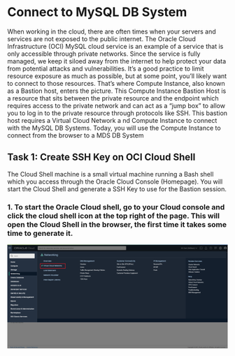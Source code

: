 # Connect to MySQL DB System
When working in the cloud, there are often times when your servers and services are not exposed to the public internet. 
The Oracle Cloud Infrastructure (OCI) MySQL cloud service is an example of a service that is only accessible through private networks. 
Since the service is fully managed, we keep it siloed away from the internet to help protect your data from potential attacks and vulnerabilities. 
It’s a good practice to limit resource exposure as much as possible, but at some point, you’ll likely want to connect to those resources. 
That’s where Compute Instance, also known as a Bastion host, enters the picture. 
This Compute Instance Bastion Host is a resource that sits between the private resource and the endpoint which requires access to the private network 
and can act as a “jump box” to allow you to log in to the private resource through protocols like SSH. This bastion host requires a Virtual Cloud Network a
nd Compute Instance to connect with the MySQL DB Systems.
Today, you will use the Compute Instance to connect from the browser to a MDS DB System

## Task 1: Create SSH Key on OCI Cloud Shell
The Cloud Shell machine is a small virtual machine running a Bash shell which you access through the Oracle Cloud Console (Homepage). You will start the Cloud Shell and generate a SSH Key to use for the Bastion session.
### 1. To start the Oracle Cloud shell, go to your Cloud console and click the cloud shell icon at the top right of the page. This will open the Cloud Shell in the browser, the first time it takes some time to generate it.
![Image of picture1](https://github.com/tripplea-sg/Heatwave_Workshop_Feb2022/blob/main/Images/03vcn01.png)
